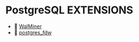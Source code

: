 # PostgreSQL EXTENSIONS

* 📄 [WalMiner](PostgreSQL%20EXTENSIONS/WalMiner.md)
* 📄 [postgres_fdw](PostgreSQL%20EXTENSIONS/postgres_fdw.md)

‍

‍
